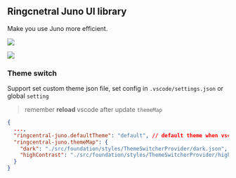 ## Ringcnetral Juno UI library

Make you use Juno more efficient.

![](https://raw.githubusercontent.com/ZouYouShun/ringcentral-juno-vscode-extension/master/doc/assets/highlight-palette.png)

![](https://raw.githubusercontent.com/ZouYouShun/ringcentral-juno-vscode-extension/master/doc/assets/highlight-prop.png)

### Theme switch

Support set custom theme json file, set config in `.vscode/settings.json` or global `setting`

> remember **reload** vscode after update `themeMap`

```json
{
  ...,
  "ringcentral-juno.defaultTheme": "default", // default theme when vscode open
  "ringcentral-juno.themeMap": {
    "dark": "./src/foundation/styles/ThemeSwitcherProvider/dark.json", // theme file relative path
    "highContrast": "./src/foundation/styles/ThemeSwitcherProvider/highContrast.json"
  }
}
```
